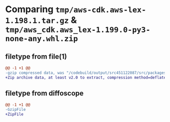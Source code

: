 # Comparing `tmp/aws-cdk.aws-lex-1.198.1.tar.gz` & `tmp/aws_cdk.aws_lex-1.199.0-py3-none-any.whl.zip`

## filetype from file(1)

```diff
@@ -1 +1 @@
-gzip compressed data, was "/codebuild/output/src451122087/src/packages/@aws-cdk/aws-lex/dist/python/aws-cdk.aws-lex-1.198.1.tar", last modified: Tue Mar 28 21:36:34 2023, max compression
+Zip archive data, at least v2.0 to extract, compression method=deflate
```

## filetype from diffoscope

```diff
@@ -1 +1 @@
-GzipFile
+ZipFile
```

